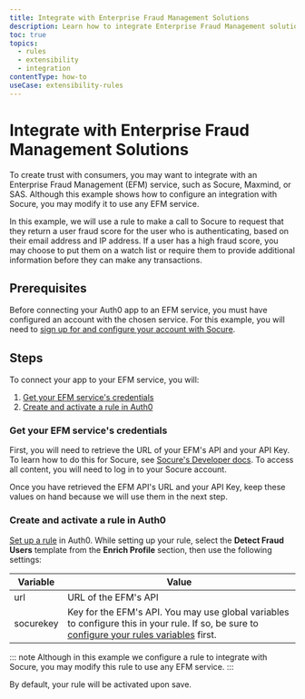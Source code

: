 ```yaml
---
title: Integrate with Enterprise Fraud Management Solutions
description: Learn how to integrate Enterprise Fraud Management solutions using rules. The given example uses Socure, but can be modified to use any EFM service. 
toc: true
topics:
  - rules
  - extensibility
  - integration
contentType: how-to
useCase: extensibility-rules
---
```

# Integrate with Enterprise Fraud Management Solutions

To create trust with consumers, you may want to integrate with an Enterprise Fraud Management (EFM) service, such as Socure, Maxmind, or SAS. Although this example shows how to configure an integration with Socure, you may modify it to use any EFM service.

In this example, we will use a rule to make a call to Socure to request that they return a user fraud score for the user who is authenticating, based on their email address and IP address. If a user has a high fraud score, you may choose to put them on a watch list or require them to provide additional information before they can make any transactions. 

## Prerequisites

Before connecting your Auth0 app to an EFM service, you must have configured an account with the chosen service. For this example, you will need to [sign up for and configure your account with Socure](https://developer.socure.com/guide/start).

## Steps

To connect your app to your EFM service, you will:

1. [Get your EFM service's credentials](#get-your-efm-services-credentials)
2. [Create and activate a rule in Auth0](#create-and-activate-a-rule-in-auth0)

### Get your EFM service's credentials

First, you will need to retrieve the URL of your EFM's API and your API Key. To learn how to do this for Socure, see [Socure's Developer docs](https://developer.socure.com/guide/overview). To access all content, you will need to log in to your Socure account.

Once you have retrieved the EFM API's URL and your API Key, keep these values on hand because we will use them in the next step.

### Create and activate a rule in Auth0

[Set up a rule](/dashboard/guides/rules/create-rules) in Auth0. While setting up your rule, select the **Detect Fraud Users** template from the **Enrich Profile** section, then use the following settings:

| Variable | Value |
| -------- | ----- |
| url | URL of the EFM's API |
| socurekey | Key for the EFM's API. You may use global variables to configure this in your rule. If so, be sure to [configure your rules variables](/dashboard/guides/rules/configure-variables) first. |

::: note
Although in this example we configure a rule to integrate with Socure, you may modify this rule to use any EFM service.
:::

By default, your rule will be activated upon save.